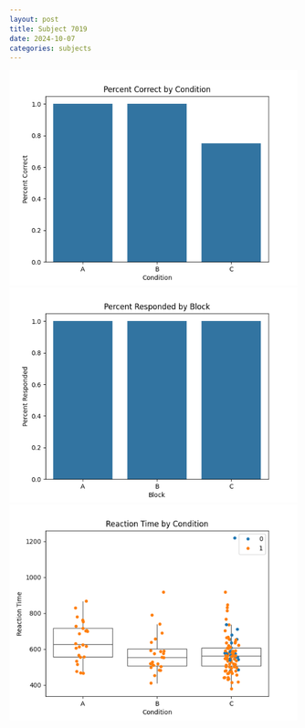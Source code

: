 ```yaml
---
layout: post
title: Subject 7019
date: 2024-10-07
categories: subjects
---
```


![](data/7019/run-4/7019_ATS_percent_correct.png)
![](data/7019/run-4/7019_ATS_percent_responded.png)
![](data/7019/run-4/7019_ATS_rt.png)
